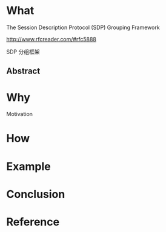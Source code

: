 # What

The Session Description Protocol (SDP) Grouping Framework

http://www.rfcreader.com/#rfc5888

SDP 分组框架


## Abstract



# Why

Motivation


# How



# Example


# Conclusion


# Reference